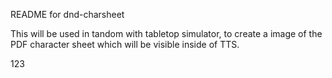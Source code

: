 README for dnd-charsheet

This will be used in tandom with tabletop simulator, to create a image
of the PDF character sheet which will be visible inside of TTS.

123
